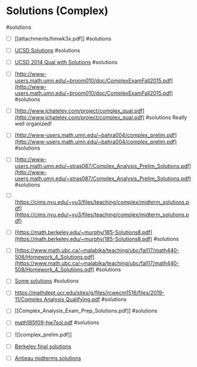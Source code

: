 # Solutions (Complex)

#solutions 

- [ ] [[attachments/hmwk3x.pdf]]
		#solutions

- [ ]  [UCSD Solutions](http://www.math.ucsd.edu/~jagler/courses/220-S14/pdf/Qual%20(version%202)%20Solutions.pdf)
#solutions

- [ ]  [UCSD 2014 Qual with Solutions](http://www.math.ucsd.edu/~jagler/courses/220-S14/pdf/Qual%20(version%202)%20Solutions.pdf) #solutions
- [ ]  [http://www-users.math.umn.edu/~broom010/doc/ComplexExamFall2015.pdf](http://www-users.math.umn.edu/~broom010/doc/ComplexExamFall2015.pdf) #solutions
- [ ]  [http://www.jchateley.com/project/complex_qual.pdf](http://www.jchateley.com/project/complex_qual.pdf) #solutions
			Really well organized!

- [ ]  [http://www-users.math.umn.edu/~bahra004/complex_prelim.pdf](http://www-users.math.umn.edu/~bahra004/complex_prelim.pdf) #solutions

- [ ]  [http://www-users.math.umn.edu/~stras087/Complex_Analysis_Prelim_Solutions.pdf](http://www-users.math.umn.edu/~stras087/Complex_Analysis_Prelim_Solutions.pdf) #solutions

- [ ]  [https://cims.nyu.edu/~yu3/files/teaching/complex/midterm_solutions.pdf](https://cims.nyu.edu/~yu3/files/teaching/complex/midterm_solutions.pdf)
- [ ]  [https://math.berkeley.edu/~murphy/185-Solutions8.pdf](https://math.berkeley.edu/~murphy/185-Solutions8.pdf) #solutions

- [ ]  [https://www.math.ubc.ca/~malabika/teaching/ubc/fall17/math440-508/Homework_4_Solutions.pdf](https://www.math.ubc.ca/~malabika/teaching/ubc/fall17/math440-508/Homework_4_Solutions.pdf) #solutions

- [ ]  [Some solutions](https://www.isibang.ac.in/~statmath/oldqp/Sol/Complex%20Analysis%20Sol%202009-10) #solutions

- [ ]  [https://mathdept.ucr.edu/sites/g/files/rcwecm1516/files/2019-11/Complex Analysis Qualifying.pdf](https://mathdept.ucr.edu/sites/g/files/rcwecm1516/files/2019-11/Complex%20Analysis%20Qualifying.pdf) #solutions

- [ ]  [[Complex_Analysis_Exam_Prep_Solutions.pdf]] #solutions

- [ ]  [math185f09-hw7sol.pdf](attachments/math185f09-hw7sol.pdf) #solutions
- [ ]  ![[complex_prelim.pdf]]
- [ ]  [Berkeley final solutions](https://math.berkeley.edu/~nikhil/courses/185.f15/finalsol.pdf)
- [ ]  [Antieau midterms solutions](https://math.northwestern.edu/~antieau/201202-132/midterm-sols.pdf)